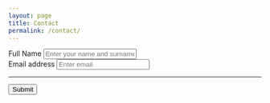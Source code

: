 ```yaml
---
layout: page
title: Contact
permalink: /contact/
---
```

<div class="col-md-6 offset-md-3 mt-5">
		<form accept-charset="UTF-8" action="https://getform.io/f/a6b1327d-8f74-4f49-aecf-543607dfe9b1" method="POST"  target="_blank">
			<div class="form-group">
				<label for="exampleInputName">Full Name</label>
				<input type="text" name="fullname" class="form-control" id="exampleInputName" placeholder="Enter your name and surname" required="required">
			</div>
			<div class="form-group">
				<label for="exampleInputEmail1" required="required">Email address</label>
				<input type="email" name="email" class="form-control" id="exampleInputEmail1" aria-describedby="emailHelp" placeholder="Enter email">
			</div>
			<hr>
			<button type="submit" class="btn btn-primary">Submit</button>
		</form>
</div> 
    
